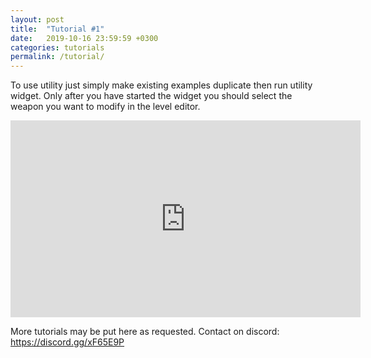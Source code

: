 ```yaml
---
layout: post
title:  "Tutorial #1"
date:   2019-10-16 23:59:59 +0300
categories: tutorials
permalink: /tutorial/
---
```

To use utility just simply make existing examples duplicate then run utility widget.
Only after you have started the widget you should select the weapon you want to modify in the level editor.

<iframe width="560" height="315" src="https://www.youtube.com/embed/4cTF2_rcwKA" frameborder="0" allow="accelerometer; autoplay; encrypted-media; gyroscope; picture-in-picture" allowfullscreen></iframe>

More tutorials may be put here as requested.
Contact on discord: https://discord.gg/xF65E9P
